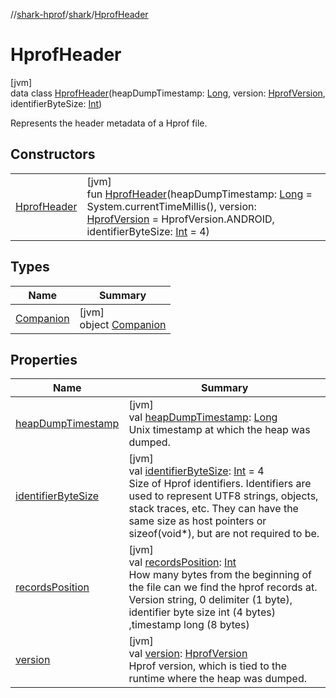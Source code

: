 //[shark-hprof](../../../index.md)/[shark](../index.md)/[HprofHeader](index.md)

# HprofHeader

[jvm]\
data class [HprofHeader](index.md)(heapDumpTimestamp: [Long](https://kotlinlang.org/api/latest/jvm/stdlib/kotlin/-long/index.html), version: [HprofVersion](../-hprof-version/index.md), identifierByteSize: [Int](https://kotlinlang.org/api/latest/jvm/stdlib/kotlin/-int/index.html))

Represents the header metadata of a Hprof file.

## Constructors

| | |
|---|---|
| [HprofHeader](-hprof-header.md) | [jvm]<br>fun [HprofHeader](-hprof-header.md)(heapDumpTimestamp: [Long](https://kotlinlang.org/api/latest/jvm/stdlib/kotlin/-long/index.html) = System.currentTimeMillis(), version: [HprofVersion](../-hprof-version/index.md) = HprofVersion.ANDROID, identifierByteSize: [Int](https://kotlinlang.org/api/latest/jvm/stdlib/kotlin/-int/index.html) = 4) |

## Types

| Name | Summary |
|---|---|
| [Companion](-companion/index.md) | [jvm]<br>object [Companion](-companion/index.md) |

## Properties

| Name | Summary |
|---|---|
| [heapDumpTimestamp](heap-dump-timestamp.md) | [jvm]<br>val [heapDumpTimestamp](heap-dump-timestamp.md): [Long](https://kotlinlang.org/api/latest/jvm/stdlib/kotlin/-long/index.html)<br>Unix timestamp at which the heap was dumped. |
| [identifierByteSize](identifier-byte-size.md) | [jvm]<br>val [identifierByteSize](identifier-byte-size.md): [Int](https://kotlinlang.org/api/latest/jvm/stdlib/kotlin/-int/index.html) = 4<br>Size of Hprof identifiers. Identifiers are used to represent UTF8 strings, objects, stack traces, etc. They can have the same size as host pointers or sizeof(void*), but are not required to be. |
| [recordsPosition](records-position.md) | [jvm]<br>val [recordsPosition](records-position.md): [Int](https://kotlinlang.org/api/latest/jvm/stdlib/kotlin/-int/index.html)<br>How many bytes from the beginning of the file can we find the hprof records at. Version string, 0 delimiter (1 byte), identifier byte size int (4 bytes) ,timestamp long (8 bytes) |
| [version](version.md) | [jvm]<br>val [version](version.md): [HprofVersion](../-hprof-version/index.md)<br>Hprof version, which is tied to the runtime where the heap was dumped. |
